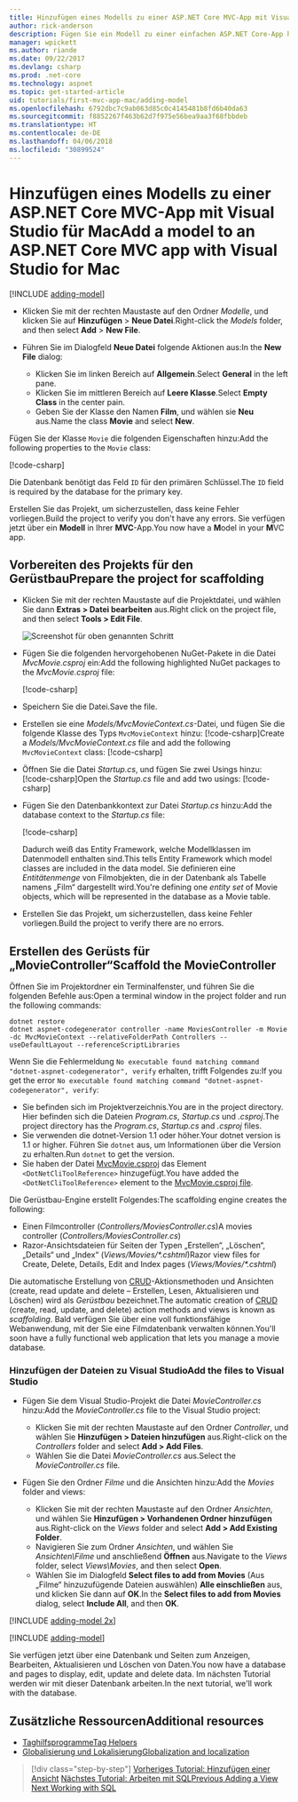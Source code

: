 ```yaml
---
title: Hinzufügen eines Modells zu einer ASP.NET Core MVC-App mit Visual Studio für Mac
author: rick-anderson
description: Fügen Sie ein Modell zu einer einfachen ASP.NET Core-App hinzu.
manager: wpickett
ms.author: riande
ms.date: 09/22/2017
ms.devlang: csharp
ms.prod: .net-core
ms.technology: aspnet
ms.topic: get-started-article
uid: tutorials/first-mvc-app-mac/adding-model
ms.openlocfilehash: 6792dbc7c9ab063d85c0c4145481b8fd6b40da63
ms.sourcegitcommit: f8852267f463b62d7f975e56bea9aa3f68fbbdeb
ms.translationtype: HT
ms.contentlocale: de-DE
ms.lasthandoff: 04/06/2018
ms.locfileid: "30899524"
---
```

# <a name="add-a-model-to-an-aspnet-core-mvc-app-with-visual-studio-for-mac"></a><span data-ttu-id="26a54-103">Hinzufügen eines Modells zu einer ASP.NET Core MVC-App mit Visual Studio für Mac</span><span class="sxs-lookup"><span data-stu-id="26a54-103">Add a model to an ASP.NET Core MVC app with Visual Studio for Mac</span></span>

[!INCLUDE [adding-model](../../includes/mvc-intro/adding-model1.md)]

* <span data-ttu-id="26a54-104">Klicken Sie mit der rechten Maustaste auf den Ordner *Modelle*, und klicken Sie auf **Hinzufügen** > **Neue Datei**.</span><span class="sxs-lookup"><span data-stu-id="26a54-104">Right-click the *Models* folder, and then select **Add** > **New File**.</span></span> 
* <span data-ttu-id="26a54-105">Führen Sie im Dialogfeld **Neue Datei** folgende Aktionen aus:</span><span class="sxs-lookup"><span data-stu-id="26a54-105">In the **New File** dialog:</span></span>

  * <span data-ttu-id="26a54-106">Klicken Sie im linken Bereich auf **Allgemein**.</span><span class="sxs-lookup"><span data-stu-id="26a54-106">Select **General** in the left pane.</span></span>
  * <span data-ttu-id="26a54-107">Klicken Sie im mittleren Bereich auf **Leere Klasse**.</span><span class="sxs-lookup"><span data-stu-id="26a54-107">Select **Empty Class** in the center pain.</span></span>
  * <span data-ttu-id="26a54-108">Geben Sie der Klasse den Namen **Film**, und wählen sie **Neu** aus.</span><span class="sxs-lookup"><span data-stu-id="26a54-108">Name the class **Movie** and select **New**.</span></span>

<span data-ttu-id="26a54-109">Fügen Sie der Klasse `Movie` die folgenden Eigenschaften hinzu:</span><span class="sxs-lookup"><span data-stu-id="26a54-109">Add the following properties to the `Movie` class:</span></span>

[!code-csharp[](../../tutorials/first-mvc-app/start-mvc/sample/MvcMovie/Models/MovieNoEF.cs?name=snippet_1)]

<span data-ttu-id="26a54-110">Die Datenbank benötigt das Feld `ID` für den primären Schlüssel.</span><span class="sxs-lookup"><span data-stu-id="26a54-110">The `ID` field is required by the database for the primary key.</span></span>

<span data-ttu-id="26a54-111">Erstellen Sie das Projekt, um sicherzustellen, dass keine Fehler vorliegen.</span><span class="sxs-lookup"><span data-stu-id="26a54-111">Build the project to verify you don't have any errors.</span></span> <span data-ttu-id="26a54-112">Sie verfügen jetzt über ein **Modell** in Ihrer **MVC**-App.</span><span class="sxs-lookup"><span data-stu-id="26a54-112">You now have a **M**odel in your **M**VC app.</span></span>

## <a name="prepare-the-project-for-scaffolding"></a><span data-ttu-id="26a54-113">Vorbereiten des Projekts für den Gerüstbau</span><span class="sxs-lookup"><span data-stu-id="26a54-113">Prepare the project for scaffolding</span></span>

- <span data-ttu-id="26a54-114">Klicken Sie mit der rechten Maustaste auf die Projektdatei, und wählen Sie dann **Extras > Datei bearbeiten** aus.</span><span class="sxs-lookup"><span data-stu-id="26a54-114">Right click on the project file, and then select **Tools > Edit File**.</span></span>

  ![Screenshot für oben genannten Schritt](adding-model/_static/1.png)

- <span data-ttu-id="26a54-116">Fügen Sie die folgenden hervorgehobenen NuGet-Pakete in die Datei *MvcMovie.csproj* ein:</span><span class="sxs-lookup"><span data-stu-id="26a54-116">Add the following highlighted NuGet packages to the *MvcMovie.csproj* file:</span></span>
             
  [!code-csharp[](../first-mvc-app-xplat/start-mvc/sample/MvcMovie/MvcMovie.csproj?highlight=7,10)]

- <span data-ttu-id="26a54-117">Speichern Sie die Datei.</span><span class="sxs-lookup"><span data-stu-id="26a54-117">Save the file.</span></span>

- <span data-ttu-id="26a54-118">Erstellen sie eine *Models/MvcMovieContext.cs*-Datei, und fügen Sie die folgende Klasse des Typs `MvcMovieContext` hinzu: [!code-csharp[](../../tutorials/first-mvc-app-xplat/start-mvc/sample/MvcMovie/Models/MvcMovieContext.cs)]</span><span class="sxs-lookup"><span data-stu-id="26a54-118">Create a *Models/MvcMovieContext.cs* file and add the following `MvcMovieContext` class:  [!code-csharp[](../../tutorials/first-mvc-app-xplat/start-mvc/sample/MvcMovie/Models/MvcMovieContext.cs)]</span></span>
   
- <span data-ttu-id="26a54-119">Öffnen Sie die Datei *Startup.cs*, und fügen Sie zwei Usings hinzu: [!code-csharp[](../../tutorials/first-mvc-app-xplat/start-mvc/sample/MvcMovie/Startup.cs?name=snippet1&highlight=1,2)]</span><span class="sxs-lookup"><span data-stu-id="26a54-119">Open the *Startup.cs* file and add two usings:  [!code-csharp[](../../tutorials/first-mvc-app-xplat/start-mvc/sample/MvcMovie/Startup.cs?name=snippet1&highlight=1,2)]</span></span>

- <span data-ttu-id="26a54-120">Fügen Sie den Datenbankkontext zur Datei *Startup.cs* hinzu:</span><span class="sxs-lookup"><span data-stu-id="26a54-120">Add the database context to the *Startup.cs* file:</span></span>

   [!code-csharp[](../../tutorials/first-mvc-app-xplat/start-mvc/sample/MvcMovie/Startup.cs?name=snippet2&highlight=6-7)]

  <span data-ttu-id="26a54-121">Dadurch weiß das Entity Framework, welche Modellklassen im Datenmodell enthalten sind.</span><span class="sxs-lookup"><span data-stu-id="26a54-121">This tells Entity Framework which model classes are included in the data model.</span></span> <span data-ttu-id="26a54-122">Sie definieren eine *Entitätenmenge* von Filmobjekten, die in der Datenbank als Tabelle namens „Film“ dargestellt wird.</span><span class="sxs-lookup"><span data-stu-id="26a54-122">You're defining one *entity set* of Movie objects, which will be represented in the database as a Movie table.</span></span>

- <span data-ttu-id="26a54-123">Erstellen Sie das Projekt, um sicherzustellen, dass keine Fehler vorliegen.</span><span class="sxs-lookup"><span data-stu-id="26a54-123">Build the project to verify there are no errors.</span></span>

## <a name="scaffold-the-moviecontroller"></a><span data-ttu-id="26a54-124">Erstellen des Gerüsts für „MovieController“</span><span class="sxs-lookup"><span data-stu-id="26a54-124">Scaffold the MovieController</span></span>

<span data-ttu-id="26a54-125">Öffnen Sie im Projektordner ein Terminalfenster, und führen Sie die folgenden Befehle aus:</span><span class="sxs-lookup"><span data-stu-id="26a54-125">Open a terminal window in the project folder and run the following commands:</span></span>

```
dotnet restore
dotnet aspnet-codegenerator controller -name MoviesController -m Movie -dc MvcMovieContext --relativeFolderPath Controllers --useDefaultLayout --referenceScriptLibraries 
```
<span data-ttu-id="26a54-126">Wenn Sie die Fehlermeldung `No executable found matching command "dotnet-aspnet-codegenerator", verify` erhalten, trifft Folgendes zu:</span><span class="sxs-lookup"><span data-stu-id="26a54-126">If you get the error `No executable found matching command "dotnet-aspnet-codegenerator", verify`:</span></span>

 * <span data-ttu-id="26a54-127">Sie befinden sich im Projektverzeichnis.</span><span class="sxs-lookup"><span data-stu-id="26a54-127">You are in the project directory.</span></span> <span data-ttu-id="26a54-128">Hier befinden sich die Dateien *Program.cs*, *Startup.cs* und *.csproj*.</span><span class="sxs-lookup"><span data-stu-id="26a54-128">The project directory has the *Program.cs*, *Startup.cs* and *.csproj* files.</span></span>
 * <span data-ttu-id="26a54-129">Sie verwenden die dotnet-Version 1.1 oder höher.</span><span class="sxs-lookup"><span data-stu-id="26a54-129">Your dotnet version is 1.1 or higher.</span></span> <span data-ttu-id="26a54-130">Führen Sie `dotnet` aus, um Informationen über die Version zu erhalten.</span><span class="sxs-lookup"><span data-stu-id="26a54-130">Run `dotnet` to get the version.</span></span>
 * <span data-ttu-id="26a54-131">Sie haben der Datei [MvcMovie.csproj](#prepare-the-project-for-scaffolding) das Element `<DotNetCliToolReference>` hinzugefügt.</span><span class="sxs-lookup"><span data-stu-id="26a54-131">You have added the `<DotNetCliToolReference>` element to the [MvcMovie.csproj file](#prepare-the-project-for-scaffolding).</span></span>
 
<!--
> [!NOTE]
> If you get an error when the scaffolding command runs, see [issue 444 in the scaffolding repository](https://github.com/aspnet/scaffolding/issues/444) for a workaround.
-->

<span data-ttu-id="26a54-132">Die Gerüstbau-Engine erstellt Folgendes:</span><span class="sxs-lookup"><span data-stu-id="26a54-132">The scaffolding engine creates the following:</span></span>

* <span data-ttu-id="26a54-133">Einen Filmcontroller (*Controllers/MoviesController.cs*)</span><span class="sxs-lookup"><span data-stu-id="26a54-133">A movies controller (*Controllers/MoviesController.cs*)</span></span>
* <span data-ttu-id="26a54-134">Razor-Ansichtsdateien für Seiten der Typen „Erstellen“, „Löschen“, „Details“ und „Index“ (*Views/Movies/\*.cshtml*)</span><span class="sxs-lookup"><span data-stu-id="26a54-134">Razor view files for Create, Delete, Details, Edit and Index pages (*Views/Movies/\*.cshtml*)</span></span>

<span data-ttu-id="26a54-135">Die automatische Erstellung von [CRUD](https://wikipedia.org/wiki/Create,_read,_update_and_delete)-Aktionsmethoden und Ansichten (create, read update and delete – Erstellen, Lesen, Aktualisieren und Löschen) wird als *Gerüstbau* bezeichnet.</span><span class="sxs-lookup"><span data-stu-id="26a54-135">The automatic creation of [CRUD](https://wikipedia.org/wiki/Create,_read,_update_and_delete) (create, read, update, and delete) action methods and views is known as *scaffolding*.</span></span> <span data-ttu-id="26a54-136">Bald verfügen Sie über eine voll funktionsfähige Webanwendung, mit der Sie eine Filmdatenbank verwalten können.</span><span class="sxs-lookup"><span data-stu-id="26a54-136">You'll soon have a fully functional web application that lets you manage a movie database.</span></span>

### <a name="add-the-files-to-visual-studio"></a><span data-ttu-id="26a54-137">Hinzufügen der Dateien zu Visual Studio</span><span class="sxs-lookup"><span data-stu-id="26a54-137">Add the files to Visual Studio</span></span>

* <span data-ttu-id="26a54-138">Fügen Sie dem Visual Studio-Projekt die Datei *MovieController.cs* hinzu:</span><span class="sxs-lookup"><span data-stu-id="26a54-138">Add the *MovieController.cs* file to the Visual Studio project:</span></span>

  * <span data-ttu-id="26a54-139">Klicken Sie mit der rechten Maustaste auf den Ordner *Controller*, und wählen Sie **Hinzufügen > Dateien hinzufügen** aus.</span><span class="sxs-lookup"><span data-stu-id="26a54-139">Right-click on the *Controllers* folder and select **Add > Add Files**.</span></span>
  * <span data-ttu-id="26a54-140">Wählen Sie die Datei *MovieController.cs* aus.</span><span class="sxs-lookup"><span data-stu-id="26a54-140">Select the *MovieController.cs* file.</span></span>

* <span data-ttu-id="26a54-141">Fügen Sie den Ordner *Filme* und die Ansichten hinzu:</span><span class="sxs-lookup"><span data-stu-id="26a54-141">Add the *Movies* folder and views:</span></span>

  * <span data-ttu-id="26a54-142">Klicken Sie mit der rechten Maustaste auf den Ordner *Ansichten*, und wählen Sie **Hinzufügen > Vorhandenen Ordner hinzufügen** aus.</span><span class="sxs-lookup"><span data-stu-id="26a54-142">Right-click on the *Views* folder and select **Add > Add Existing Folder**.</span></span>
  * <span data-ttu-id="26a54-143">Navigieren Sie zum Ordner *Ansichten*, und wählen Sie *Ansichten\Filme* und anschließend **Öffnen** aus.</span><span class="sxs-lookup"><span data-stu-id="26a54-143">Navigate to the *Views* folder, select *Views\Movies*, and then select **Open**.</span></span>
  * <span data-ttu-id="26a54-144">Wählen Sie im Dialogfeld **Select files to add from Movies** (Aus „Filme“ hinzuzufügende Dateien auswählen) **Alle einschließen** aus, und klicken Sie dann auf **OK**.</span><span class="sxs-lookup"><span data-stu-id="26a54-144">In the **Select files to add from Movies** dialog, select **Include All**, and then **OK**.</span></span>

[!INCLUDE [adding-model 2x](../../includes/mvc-intro/adding-model2xp.md)]

[!INCLUDE [adding-model](../../includes/mvc-intro/adding-model3.md)]

<span data-ttu-id="26a54-145">Sie verfügen jetzt über eine Datenbank und Seiten zum Anzeigen, Bearbeiten, Aktualisieren und Löschen von Daten.</span><span class="sxs-lookup"><span data-stu-id="26a54-145">You now have a database and pages to display, edit, update and delete data.</span></span> <span data-ttu-id="26a54-146">Im nächsten Tutorial werden wir mit dieser Datenbank arbeiten.</span><span class="sxs-lookup"><span data-stu-id="26a54-146">In the next tutorial, we'll work with the database.</span></span>

## <a name="additional-resources"></a><span data-ttu-id="26a54-147">Zusätzliche Ressourcen</span><span class="sxs-lookup"><span data-stu-id="26a54-147">Additional resources</span></span>

* [<span data-ttu-id="26a54-148">Taghilfsprogramme</span><span class="sxs-lookup"><span data-stu-id="26a54-148">Tag Helpers</span></span>](xref:mvc/views/tag-helpers/intro)
* [<span data-ttu-id="26a54-149">Globalisierung und Lokalisierung</span><span class="sxs-lookup"><span data-stu-id="26a54-149">Globalization and localization</span></span>](xref:fundamentals/localization)

> [!div class="step-by-step"]
> <span data-ttu-id="26a54-150">[Vorheriges Tutorial: Hinzufügen einer Ansicht](adding-view.md)
> [Nächstes Tutorial: Arbeiten mit SQL](working-with-sql.md)</span><span class="sxs-lookup"><span data-stu-id="26a54-150">[Previous Adding a View](adding-view.md)
[Next Working with SQL](working-with-sql.md)</span></span>  
